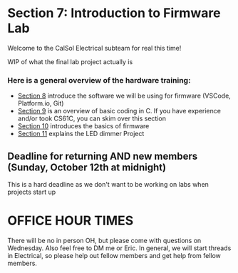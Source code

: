 # Section 7: Introduction to Firmware Lab

Welcome to the CalSol Electrical subteam for real this time!

WIP of what the final lab project actually is

### Here is a general overview of the hardware training:
- [Section 8](./Section8.md) introduce the software we will be using for firmware (VSCode, Platform.io, Git)
- [Section 9](./Section9.md) is an overview of basic coding in C. If you have experience and/or took CS61C, you can skim over this section
- [Section 10](./Section10.md) introduces the basics of firmware
- [Section 11](./Section11.md) explains the LED dimmer Project

## Deadline for returning AND new members (Sunday, October 12th at midnight)
This is a hard deadline as we don't want to be working on labs when projects start up

# OFFICE HOUR TIMES
There will be no in person OH, but please come with questions on Wednesday. Also feel free to DM me or Eric. In general, we will start threads in Electrical, so please help out fellow members and get help from fellow members.


